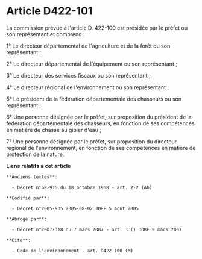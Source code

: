 # Article D422-101

La commission prévue à l'article D. 422-100 est présidée par le préfet ou son représentant et comprend :

1° Le directeur départemental de l'agriculture et de la forêt ou son représentant ;

2° Le directeur départemental de l'équipement ou son représentant ;

3° Le directeur des services fiscaux ou son représentant ;

4° Le directeur régional de l'environnement ou son représentant ;

5° Le président de la fédération départementale des chasseurs ou son représentant ;

6° Une personne désignée par le préfet, sur proposition du président de la fédération départementale des chasseurs, en
fonction de ses compétences en matière de chasse au gibier d'eau ;

7° Une personne désignée par le préfet, sur proposition du directeur régional de l'environnement, en fonction de ses
compétences en matière de protection de la nature.

**Liens relatifs à cet article**

	**Anciens textes**:

	  - Décret n°68-915 du 18 octobre 1968 - art. 2-2 (Ab)

	**Codifié par**:

	  - Décret n°2005-935 2005-08-02 JORF 5 août 2005

	**Abrogé par**:

	  - Décret n°2007-318 du 7 mars 2007 - art. 3 () JORF 9 mars 2007

	**Cite**:

	  - Code de l'environnement - art. D422-100 (M)
